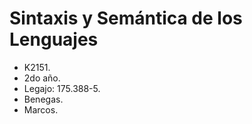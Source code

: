 # Sintaxis y Semántica de los Lenguajes
- K2151.
- 2do año.
- Legajo: 175.388-5.
- Benegas.
- Marcos.
